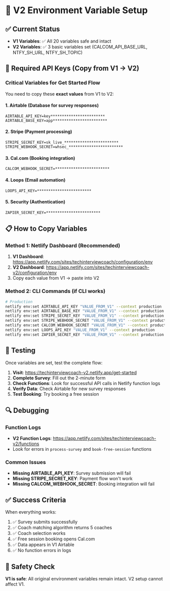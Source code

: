 # 🚀 V2 Environment Variable Setup

## ✅ Current Status
- **V1 Variables**: ✅ All 20 variables safe and intact
- **V2 Variables**: ✅ 3 basic variables set (CALCOM_API_BASE_URL, NTFY_SH_URL, NTFY_SH_TOPIC)

## 🔑 Required API Keys (Copy from V1 → V2)

### Critical Variables for Get Started Flow

You need to copy these **exact values** from V1 to V2:

#### 1. **Airtable** (Database for survey responses)
```
AIRTABLE_API_KEY=key************************
AIRTABLE_BASE_KEY=app************************
```

#### 2. **Stripe** (Payment processing)
```
STRIPE_SECRET_KEY=sk_live_************************
STRIPE_WEBHOOK_SECRET=whsec_************************
```

#### 3. **Cal.com** (Booking integration)
```
CALCOM_WEBHOOK_SECRET=************************
```

#### 4. **Loops** (Email automation)
```
LOOPS_API_KEY=************************
```

#### 5. **Security** (Authentication)
```
ZAPIER_SECRET_KEY=************************
```

## 📋 How to Copy Variables

### Method 1: Netlify Dashboard (Recommended)
1. **V1 Dashboard**: https://app.netlify.com/sites/techinterviewcoach/configuration/env
2. **V2 Dashboard**: https://app.netlify.com/sites/techinterviewcoach-v2/configuration/env
3. Copy each value from V1 → paste into V2

### Method 2: CLI Commands (if CLI works)
```bash
# Production
netlify env:set AIRTABLE_API_KEY "VALUE_FROM_V1" --context production
netlify env:set AIRTABLE_BASE_KEY "VALUE_FROM_V1" --context production
netlify env:set STRIPE_SECRET_KEY "VALUE_FROM_V1" --context production
netlify env:set STRIPE_WEBHOOK_SECRET "VALUE_FROM_V1" --context production
netlify env:set CALCOM_WEBHOOK_SECRET "VALUE_FROM_V1" --context production
netlify env:set LOOPS_API_KEY "VALUE_FROM_V1" --context production
netlify env:set ZAPIER_SECRET_KEY "VALUE_FROM_V1" --context production
```

## 🧪 Testing

Once variables are set, test the complete flow:

1. **Visit**: https://techinterviewcoach-v2.netlify.app/get-started
2. **Complete Survey**: Fill out the 2-minute form
3. **Check Functions**: Look for successful API calls in Netlify function logs
4. **Verify Data**: Check Airtable for new survey responses
5. **Test Booking**: Try booking a free session

## 🔍 Debugging

### Function Logs
- **V2 Function Logs**: https://app.netlify.com/sites/techinterviewcoach-v2/functions
- Look for errors in `process-survey` and `book-free-session` functions

### Common Issues
- **Missing AIRTABLE_API_KEY**: Survey submission will fail
- **Missing STRIPE_SECRET_KEY**: Payment flow won't work
- **Missing CALCOM_WEBHOOK_SECRET**: Booking integration will fail

## ✅ Success Criteria

When everything works:
1. ✅ Survey submits successfully
2. ✅ Coach matching algorithm returns 5 coaches
3. ✅ Coach selection works
4. ✅ Free session booking opens Cal.com
5. ✅ Data appears in V1 Airtable
6. ✅ No function errors in logs

## 🛟 Safety Check

**V1 is safe**: All original environment variables remain intact. V2 setup cannot affect V1.
